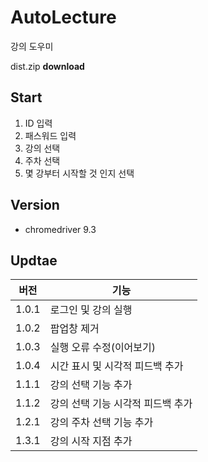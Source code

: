 # AutoLecture
강의 도우미


dist.zip **download**


## Start
1. ID 입력
2. 패스워드 입력
3. 강의 선택
4. 주차 선택
5. 몇 강부터 시작할 것 인지 선택


## Version
* chromedriver 9.3


## Updtae
|버전|기능|
|---|---|
|1.0.1|로그인 및 강의 실행|
|1.0.2|팝업창 제거|
|1.0.3|실행 오류 수정(이어보기)|
|1.0.4|시간 표시 및 시각적 피드백 추가|
|1.1.1|강의 선택 기능 추가|
|1.1.2|강의 선택 기능 시각적 피드백 추가|
|1.2.1|강의 주차 선택 기능 추가|
|1.3.1|강의 시작 지점 추가|
